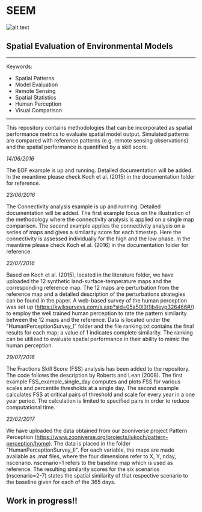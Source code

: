 # SEEM
![alt text](https://zenodo.org/badge/61032780.svg)
## Spatial Evaluation of Environmental Models
***
Keywords: 
- Spatial Patterns
- Model Evaluation
- Remote Sensing
- Spatial Statistics
- Human Perception
- Visual Comparison

***
This repository contains methodologies that can be incorporated as spatial performance metrics to evaluate spatial model output. Simulated patterns are compared with reference patterns (e.g. remote sensing observations) and the spatial performance is quantified by a skill score.

*14/06/2016*

The EOF example is up and running. Detailed documentation will be added. In the meantime please check Koch et al. (2015) in the documentation folder for reference.

*23/06/2016*

The Connectivity analysis example is up and running. Detailed documentation will be added. The first example focus on the illustration of the methodology where the connectivity analysis is applied on a single map comparison. The second example applies the connectivity analysis on a series of maps and gives a similarity score for each timestep. Here the connectivity is assessed individually for the high and the low phase. In the meantime please check Koch et al. (2016) in the documentation folder for reference.
 
*22/07/2016*

Based on Koch et al. (2015), located in the literature folder, we have uploaded the 12 synthetic land-surface-temperature maps and the corresponding reference map. The 12 maps are perturbation from the reference map and a detailed description of the perturbations strategies can be found in the paper. A web-based survey of the human perception was set up (https://kwiksurveys.com/s.asp?sid=05a50l3t1jb4eyp326466#/) to employ the well trained human perception to rate the pattern similarity between the 12 maps and the reference. Data is located under the "HumanPerceptionSurvey_I" folder and the file ranking.txt contains the final results for each map; a value of 1 indicates complete similarity. The ranking can be utilized to evaluate spatial performance in their ability to mimic the human perception. 

*29/07/2016*

The Fractions Skill Score (FSS) analysis has been added to the repository. The code follows the description by Roberts and Lean (2008). The first example FSS_example_single_day computes and plots FSS for various scales and percentile thresholds at a single day. The second example calculates FSS at critical pairs of threshold and scale for every year in a one year period. The calculation is limited to specified pairs in order to reduce computational time.  

*22/02/2017*

We have uploaded the data obtained from our zooniverse project Pattern Perception (https://www.zooniverse.org/projects/jukoch/pattern-perception/home). The data is placed in the folder "HumanPerceptionSurvey_II". For each variable, the maps are made available as .mat files, where the four dimensions refer to X, Y, nday, nscenario. nscenario=1 refers to the baseline map which is used as reference. The resulting similarity scores for the six scenarios (nscenario=2-7) states the spatial similarity of that respective scenario to the baseline given for each of the 365 days.  

## Work in progress!!
